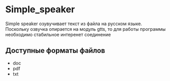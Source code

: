 # Simple_speaker
Simple speaker озувучивает текст из файла на русском языке.<br> 
Поскольку озвучка опирается на модуль gtts, то для работы программы необходимо стабильное интеренет соединение<br>

## Доступные форматы файлов
- doc
- pdf
- txt

